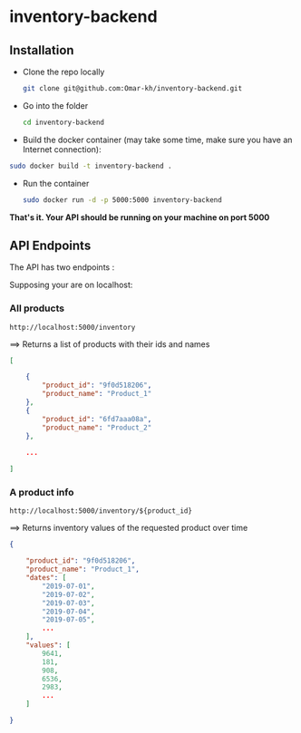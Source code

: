 

# inventory-backend

## Installation
- Clone the repo locally

  ```bash
  git clone git@github.com:Omar-kh/inventory-backend.git
  ```

  

- Go into the folder

  ```bash
  cd inventory-backend
  ```

  

- Build the docker container (may take some time, make sure you have an Internet connection):
```bash
sudo docker build -t inventory-backend .
```

- Run the container

  ```bash
  sudo docker run -d -p 5000:5000 inventory-backend
  ```

  

**That's it. Your API should be running on your machine on port 5000**

## API Endpoints

The API has two endpoints :

Supposing your are on localhost:

### All products

```
http://localhost:5000/inventory
```

==> Returns a list of products with their ids and names

```json
[

    {
        "product_id": "9f0d518206",
        "product_name": "Product_1"
    },
    {
        "product_id": "6fd7aaa08a",
        "product_name": "Product_2"
    },
    
    ...

]
```



### A product info

```
http://localhost:5000/inventory/${product_id}
```
==> Returns inventory values of the requested product over time

```json
{

    "product_id": "9f0d518206",
    "product_name": "Product_1",
    "dates": [
        "2019-07-01",
        "2019-07-02",
        "2019-07-03",
        "2019-07-04",
        "2019-07-05",
        ...
    ],
    "values": [
        9641,
        181,
        908,
        6536,
        2983,
        ...
    ]

}
```

